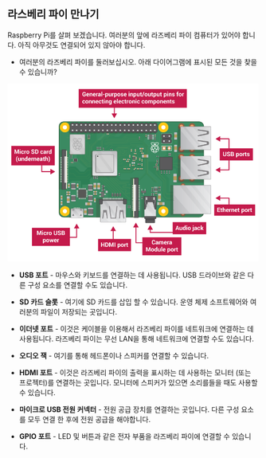 ## 라스베리 파이 만나기

Raspberry Pi를 살펴 보겠습니다. 여러분의 앞에 라즈베리 파이 컴퓨터가 있어야 합니다. 아직 아무것도 연결되어 있지 않아야 합니다.

+ 여러분의 라즈베리 파이를 둘러보십시오. 아래 다이어그램에 표시된 모든 것을 찾을 수 있습니까?

![스크린샷](images/pi-labelled-names.png)

+ **USB 포트** - 마우스와 키보드를 연결하는 데 사용됩니다. USB 드라이브와 같은 다른 구성 요소를 연결할 수도 있습니다.

+ **SD 카드 슬롯** - 여기에 SD 카드를 삽입 할 수 있습니다. 운영 체제 소프트웨어와 여러분의 파일이 저장되는 곳입니다.

+ **이더넷 포트** - 이것은 케이블을 이용해서 라즈베리 파이를 네트워크에 연결하는 데 사용됩니다. 라즈베리 파이는 무선 LAN을 통해 네트워크에 연결할 수도 있습니다.

+ **오디오 잭** - 여기를 통해 헤드폰이나 스피커를 연결할 수 있습니다.

+ **HDMI 포트** - 이것은 라즈베리 파이의 출력을 표시하는 데 사용하는 모니터 (또는 프로젝터)를 연결하는 곳입니다. 모니터에 스피커가 있으면 소리를들을 때도 사용할 수 있습니다.

+ **마이크로 USB 전원 커넥터** - 전원 공급 장치를 연결하는 곳입니다. 다른 구성 요소를 모두 연결 한 후에 전원 공급을 해야합니다.

+ **GPIO 포트** - LED 및 버튼과 같은 전자 부품을 라즈베리 파이에 연결할 수 있습니다.